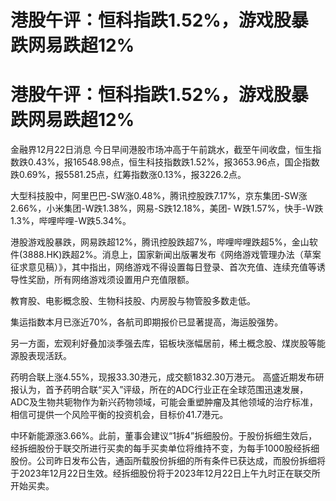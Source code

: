 # 港股午评：恒科指跌1.52%，​游戏股暴跌网易跌超12%

# 港股午评：恒科指跌1.52%，​游戏股暴跌网易跌超12%

金融界12月22日消息
今日早间港股市场冲高于午前跳水，截至午间收盘，恒生指数跌0.43%，报16548.98点，恒生科技指数跌1.52%，报3653.96点，国企指数跌0.69%，报5581.25点，红筹指数涨0.13%，报3226.2点。

大型科技股中，阿里巴巴-SW涨0.48%，腾讯控股跌7.17%，京东集团-SW涨2.66%，小米集团-W跌1.38%，网易-S跌12.18%，美团-
W跌1.57%，快手-W跌1.3%，哔哩哔哩-W跌5.34%。

港股游戏股暴跌，网易跌超12%，腾讯控股跌超7%，哔哩哔哩跌超5%，金山软件(3888.HK)跌超2%。消息上，国家新闻出版署发布《网络游戏管理办法（草案征求意见稿）》，其中指出，网络游戏不得设置每日登录、首次充值、连续充值等诱导性奖励，所有网络游戏须设置用户充值限额。

教育股、电影概念股、生物科技股、内房股与物管股多数走低。

集运指数本月已涨近70%，各航司即期报价已显著提高，海运股强势。

另一方面，宏观利好叠加淡季强去库，铝板块涨幅居前，稀土概念股、煤炭股等能源股表现活跃。

药明合联上涨4.55%，现报33.30港元，成交额1832.30万港元。
高盛近期发布研报认为，首予药明合联“买入”评级，所在的ADC行业正在全球范围迅速发展，ADC及生物共轭物作为新兴药物领域，可能会重塑肿瘤及其他领域的治疗标准，相信可提供一个风险平衡的投资机会，目标价41.7港元。

中环新能源涨3.66%。此前，董事会建议“1拆4”拆细股份。于股份拆细生效后，经拆细股份于联交所进行买卖的每手买卖单位将维持不变，为每手1000股经拆细股份。公司昨日发布公告，通函所载股份拆细的所有条件已获达成，而股份拆细将于2023年12月22日生效。经拆细股份将于2023年12月22日上午九时正在联交所开始买卖。

